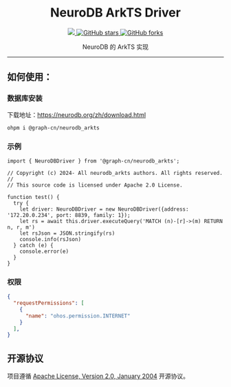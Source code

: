 
<h1 align="center"> NeuroDB ArkTS Driver </h1>
<p align="center">
  <a title="三方库" href="https://ohpm.openharmony.cn/#/cn/detail/@graph-cn%2Fneurodb_arkts" >
      <img src="https://img.shields.io/badge/三方库-v1.0.0-red?style=popout" />
  </a>
  <a href="https://github.com/graph-cn/neurodb_arkts/stargazers">
      <img src="https://img.shields.io/github/stars/graph-cn/neurodb_arkts" alt="GitHub stars" />
  </a>
  <a href="https://github.com/graph-cn/neurodb_arkts/network/members">
      <img src="https://img.shields.io/github/forks/graph-cn/neurodb_arkts" alt="GitHub forks" />
  </a>
</p>

<p align="center">NeuroDB 的 ArkTS 实现</p>

---

## 如何使用：

### 数据库安装

下载地址：https://neurodb.org/zh/download.html

```shell
ohpm i @graph-cn/neurodb_arkts
```

### 示例

```extendtypescript
import { NeuroDBDriver } from '@graph-cn/neurodb_arkts';

// Copyright (c) 2024- All neurodb_arkts authors. All rights reserved.
//
// This source code is licensed under Apache 2.0 License.

function test() {
  try {
    let driver: NeuroDBDriver = new NeuroDBDriver({address: '172.20.0.234', port: 8839, family: 1});
    let rs = await this.driver.executeQuery('MATCH (n)-[r]->(m) RETURN n, r, m')
    let rsJson = JSON.stringify(rs)
    console.info(rsJson)
  } catch (e) {
    console.error(e)
  }
}
```

### 权限

```json
{
  "requestPermissions": [
    {
      "name": "ohos.permission.INTERNET"
    }
  ],
}
```


## 开源协议

项目遵循 [Apache License, Version 2.0, January 2004](https://www.apache.org/licenses/LICENSE-2.0) 开源协议。